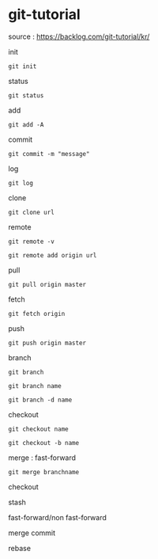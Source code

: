 # git-tutorial

source : https://backlog.com/git-tutorial/kr/

init
````
git init
````

status
````
git status
````

add
````
git add -A
````

commit
````
git commit -m "message"
````

log
````
git log
````

clone
````
git clone url
````

remote
````
git remote -v
````

````
git remote add origin url
````

pull
````
git pull origin master
````

fetch
````
git fetch origin
````

push
````
git push origin master
````

branch
````
git branch
````
````
git branch name
````
````
git branch -d name
````

checkout
````
git checkout name
````
````
git checkout -b name
````

merge : fast-forward
````
git merge branchname
````

checkout

stash

fast-forward/non fast-forward

merge commit 

rebase
